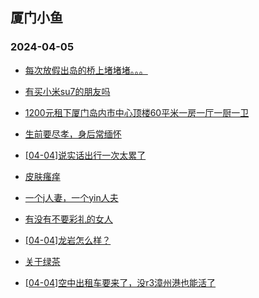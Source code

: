 ## 厦门小鱼 
### 2024-04-05

+ [每次放假出岛的桥上堵堵堵。。。](http://bbs.xmfish.com/read-htm-tid-18170566.html)

+ [有买小米su7的朋友吗](http://bbs.xmfish.com/read-htm-tid-18170674.html)

+ [1200元租下厦门岛内市中心顶楼60平米一房一厅一厨一卫](http://bbs.xmfish.com/read-htm-tid-18170691.html)

+ [生前要尽孝，身后常缅怀](http://bbs.xmfish.com/read-htm-tid-18170622.html)

+ [[04-04]说实话出行一次太累了](http://bbs.xmfish.com/read-htm-tid-18170664.html)

+ [皮肤瘙痒](http://bbs.xmfish.com/read-htm-tid-18170600.html)

+ [一个j人妻，一个yin人夫](http://bbs.xmfish.com/read-htm-tid-18170573.html)

+ [有没有不要彩礼的女人](http://bbs.xmfish.com/read-htm-tid-18170609.html)

+ [[04-04]龙岩怎么样？](http://bbs.xmfish.com/read-htm-tid-18170739.html)

+ [关于绿茶](http://bbs.xmfish.com/read-htm-tid-18170571.html)

+ [[04-04]空中出租车要来了，没r3漳州港也能活了](http://bbs.xmfish.com/read-htm-tid-18170729.html)

